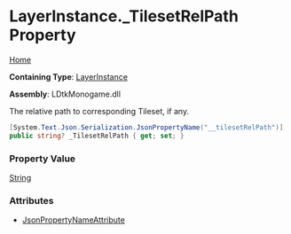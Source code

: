 # LayerInstance\.\_TilesetRelPath Property

[Home](../../../README.md)

**Containing Type**: [LayerInstance](../README.md)

**Assembly**: LDtkMonogame\.dll

  
 The relative path to corresponding Tileset, if any\. 

```csharp
[System.Text.Json.Serialization.JsonPropertyName("__tilesetRelPath")]
public string? _TilesetRelPath { get; set; }
```

### Property Value

[String](https://docs.microsoft.com/en-us/dotnet/api/system.string)

### Attributes

* [JsonPropertyNameAttribute](https://docs.microsoft.com/en-us/dotnet/api/system.text.json.serialization.jsonpropertynameattribute)

